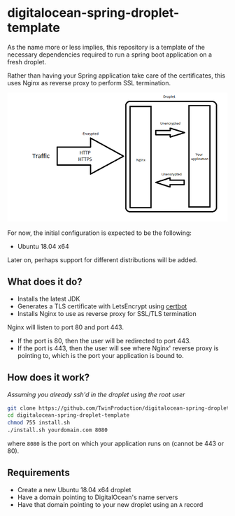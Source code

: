 # digitalocean-spring-droplet-template

As the name more or less implies, this repository is a template of the necessary 
dependencies required to run a spring boot application on a fresh droplet.

Rather than having your Spring application take care of the certificates, this uses Nginx as reverse proxy
to perform SSL termination.

![scheme](img/scheme.png)

For now, the initial configuration is expected to be the following:

- Ubuntu 18.04 x64

Later on, perhaps support for different distributions will be added.


## What does it do?

- Installs the latest JDK
- Generates a TLS certificate with LetsEncrypt using [certbot](https://github.com/certbot/certbot)
- Installs Nginx to use as reverse proxy for SSL/TLS termination 

Nginx will listen to port 80 and port 443. 
- If the port is 80, then the user will be redirected to port 443.
- If the port is 443, then the user will see where Nginx' reverse proxy is pointing to, 
which is the port your application is bound to.


## How does it work?

_Assuming you already ssh'd in the droplet using the root user_

```bash
git clone https://github.com/TwinProduction/digitalocean-spring-droplet-template
cd digitalocean-spring-droplet-template
chmod 755 install.sh
./install.sh yourdomain.com 8080
```

where `8080` is the port on which your application runs on (cannot be 443 or 80).


## Requirements

- Create a new Ubuntu 18.04 x64 droplet
- Have a domain pointing to DigitalOcean's name servers
- Have that domain pointing to your new droplet using an `A` record
